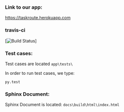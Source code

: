 ### Link to our app:

https://taskroute.herokuapp.com


### travis-ci
    
[![Build Status](https://travis-ci.org/wilsonzhang6/CMPE-131-Grp10.svg?branch=master)]


### Test cases:
Test cases are located ```app\tests\```

In order to run test cases, we type:

    py.test

### Sphinx Document:
Sphinx Document is located:
 ```docs\build\html\index.html```